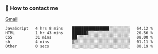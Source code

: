 
### 📮 How to contact me

[Gmail](shanghaolicara@gmail.com)

<!--START_SECTION:waka-->

```text
JavaScript   4 hrs 8 mins    ████████████████░░░░░░░░░   64.12 %
HTML         1 hr 43 mins    ██████▓░░░░░░░░░░░░░░░░░░   26.56 %
CSS          31 mins         ██░░░░░░░░░░░░░░░░░░░░░░░   08.00 %
sh           4 mins          ▒░░░░░░░░░░░░░░░░░░░░░░░░   01.11 %
Other        0 secs          ░░░░░░░░░░░░░░░░░░░░░░░░░   00.19 %
```

<!--END_SECTION:waka-->
